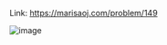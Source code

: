 Link: https://marisaoj.com/problem/149

![image](https://github.com/user-attachments/assets/cc7d276e-8601-4989-86c2-c408c6798168)
